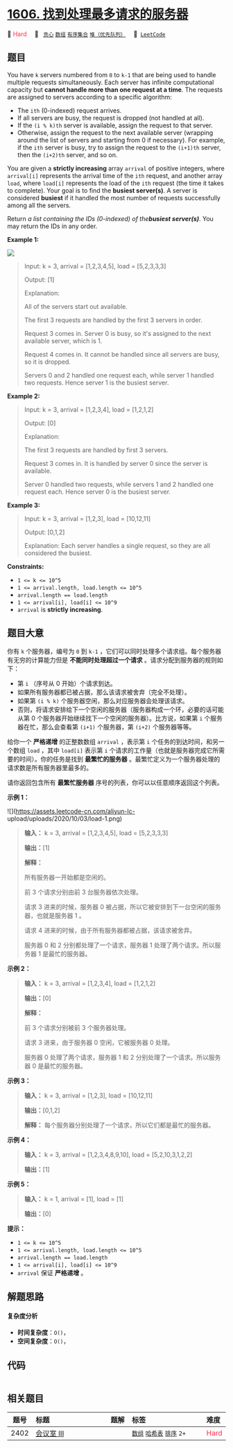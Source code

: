 # [1606. 找到处理最多请求的服务器](https://leetcode.com/problems/find-servers-that-handled-most-number-of-requests)

🔴 <font color=#ff334b>Hard</font>&emsp; 🔖&ensp; [`贪心`](/tag/greedy.md) [`数组`](/tag/array.md) [`有序集合`](/tag/ordered-set.md) [`堆（优先队列）`](/tag/heap-priority-queue.md)&emsp; 🔗&ensp;[`LeetCode`](https://leetcode.com/problems/find-servers-that-handled-most-number-of-requests)

## 题目

You have `k` servers numbered from `0` to `k-1` that are being used to handle
multiple requests simultaneously. Each server has infinite computational
capacity but **cannot handle more than one request at a time**. The requests
are assigned to servers according to a specific algorithm:

  * The `ith` (0-indexed) request arrives.
  * If all servers are busy, the request is dropped (not handled at all).
  * If the `(i % k)th` server is available, assign the request to that server.
  * Otherwise, assign the request to the next available server (wrapping around the list of servers and starting from 0 if necessary). For example, if the `ith` server is busy, try to assign the request to the `(i+1)th` server, then the `(i+2)th` server, and so on.

You are given a **strictly increasing** array `arrival` of positive integers,
where `arrival[i]` represents the arrival time of the `ith` request, and
another array `load`, where `load[i]` represents the load of the `ith` request
(the time it takes to complete). Your goal is to find the **busiest
server(s)**. A server is considered **busiest** if it handled the most number
of requests successfully among all the servers.

Return _a list containing the IDs (0-indexed) of the**busiest server(s)**_.
You may return the IDs in any order.



**Example 1:**

![](https://assets.leetcode.com/uploads/2020/09/08/load-1.png)

> Input: k = 3, arrival = [1,2,3,4,5], load = [5,2,3,3,3] 
> 
> Output: [1] 
> 
> Explanation: 
> 
> All of the servers start out available.
> 
> The first 3 requests are handled by the first 3 servers in order.
> 
> Request 3 comes in. Server 0 is busy, so it's assigned to the next available server, which is 1.
> 
> Request 4 comes in. It cannot be handled since all servers are busy, so it is dropped.
> 
> Servers 0 and 2 handled one request each, while server 1 handled two requests. Hence server 1 is the busiest server.

**Example 2:**

> Input: k = 3, arrival = [1,2,3,4], load = [1,2,1,2]
> 
> Output: [0]
> 
> Explanation: 
> 
> The first 3 requests are handled by first 3 servers.
> 
> Request 3 comes in. It is handled by server 0 since the server is available.
> 
> Server 0 handled two requests, while servers 1 and 2 handled one request each. Hence server 0 is the busiest server.

**Example 3:**

> Input: k = 3, arrival = [1,2,3], load = [10,12,11]
> 
> Output: [0,1,2]
> 
> Explanation: Each server handles a single request, so they are all considered the busiest.

**Constraints:**

  * `1 <= k <= 10^5`
  * `1 <= arrival.length, load.length <= 10^5`
  * `arrival.length == load.length`
  * `1 <= arrival[i], load[i] <= 10^9`
  * `arrival` is **strictly increasing**.


## 题目大意

你有 `k` 个服务器，编号为 `0` 到 `k-1` ，它们可以同时处理多个请求组。每个服务器有无穷的计算能力但是 **不能同时处理超过一个请求**
。请求分配到服务器的规则如下：

  * 第 `i` （序号从 0 开始）个请求到达。
  * 如果所有服务器都已被占据，那么该请求被舍弃（完全不处理）。
  * 如果第 `(i % k)` 个服务器空闲，那么对应服务器会处理该请求。
  * 否则，将请求安排给下一个空闲的服务器（服务器构成一个环，必要的话可能从第 0 个服务器开始继续找下一个空闲的服务器）。比方说，如果第 `i` 个服务器在忙，那么会查看第 `(i+1)` 个服务器，第 `(i+2)` 个服务器等等。

给你一个 **严格递增**  的正整数数组 `arrival` ，表示第 `i` 个任务的到达时间，和另一个数组 `load` ，其中 `load[i]`
表示第 `i` 个请求的工作量（也就是服务器完成它所需要的时间）。你的任务是找到 **最繁忙的服务器**
。最繁忙定义为一个服务器处理的请求数是所有服务器里最多的。

请你返回包含所有 **最繁忙服务器**  序号的列表，你可以以任意顺序返回这个列表。



**示例 1：**

![](https://assets.leetcode-cn.com/aliyun-lc-
upload/uploads/2020/10/03/load-1.png)

> 
> 
> 
> 
> 
> **输入：** k = 3, arrival = [1,2,3,4,5], load = [5,2,3,3,3] 
> 
> **输出：**[1] 
> 
> **解释：**
> 
> 所有服务器一开始都是空闲的。
> 
> 前 3 个请求分别由前 3 台服务器依次处理。
> 
> 请求 3 进来的时候，服务器 0 被占据，所以它被安排到下一台空闲的服务器，也就是服务器 1 。
> 
> 请求 4 进来的时候，由于所有服务器都被占据，该请求被舍弃。
> 
> 服务器 0 和 2 分别都处理了一个请求，服务器 1 处理了两个请求。所以服务器 1 是最忙的服务器。
> 
> 

**示例 2：**

> 
> 
> 
> 
> 
> **输入：** k = 3, arrival = [1,2,3,4], load = [1,2,1,2]
> 
> **输出：**[0]
> 
> **解释：**
> 
> 前 3 个请求分别被前 3 个服务器处理。
> 
> 请求 3 进来，由于服务器 0 空闲，它被服务器 0 处理。
> 
> 服务器 0 处理了两个请求，服务器 1 和 2 分别处理了一个请求。所以服务器 0 是最忙的服务器。
> 
> 

**示例 3：**

> 
> 
> 
> 
> 
> **输入：** k = 3, arrival = [1,2,3], load = [10,12,11]
> 
> **输出：**[0,1,2]
> 
> **解释：** 每个服务器分别处理了一个请求，所以它们都是最忙的服务器。
> 
> 

**示例 4：**

> 
> 
> 
> 
> 
> **输入：** k = 3, arrival = [1,2,3,4,8,9,10], load = [5,2,10,3,1,2,2]
> 
> **输出：**[1]
> 
> 

**示例 5：**

> 
> 
> 
> 
> 
> **输入：** k = 1, arrival = [1], load = [1]
> 
> **输出：**[0]
> 
> 



**提示：**

  * `1 <= k <= 10^5`
  * `1 <= arrival.length, load.length <= 10^5`
  * `arrival.length == load.length`
  * `1 <= arrival[i], load[i] <= 10^9`
  * `arrival` 保证 **严格递增**  。


## 解题思路

#### 复杂度分析

- **时间复杂度**：`O()`，
- **空间复杂度**：`O()`，

## 代码

```javascript

```

## 相关题目

<!-- prettier-ignore -->
| 题号 | 标题 | 题解 | 标签 | 难度 |
| :------: | :------ | :------: | :------ | :------ |
| 2402 | [会议室 III](https://leetcode.com/problems/meeting-rooms-iii) |  |  [`数组`](/tag/array.md) [`哈希表`](/tag/hash-table.md) [`排序`](/tag/sorting.md) `2+` | <font color=#ff334b>Hard</font> |

<style>
.blue {
    background-color: #096dd9;
    padding: 0.25rem 0.5rem;
    margin: 0;
    font-size: 0.85em;
    border-radius: 3px;
    color: white;
    font-weight: 500;
}
table th:first-of-type { width: 10%; }
table th:nth-of-type(2) { width: 35%; }
table th:nth-of-type(3) { width: 10%; }
table th:nth-of-type(4) { width: 35%; }
table th:nth-of-type(5) { width: 10%; }
</style>
